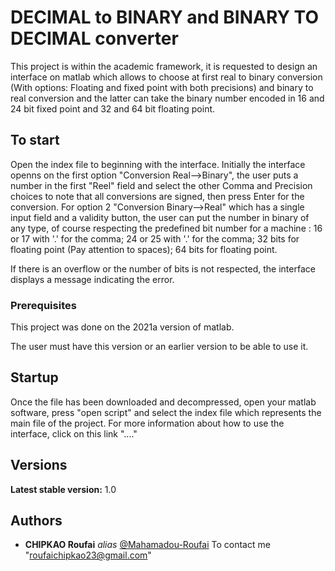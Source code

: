 # DECIMAL to BINARY and BINARY TO DECIMAL converter

This project is within the academic framework, it is requested to design an interface on matlab which allows to choose at first
real to binary conversion (With options: Floating and fixed point with both precisions) and binary to real conversion
and the latter can take the binary number encoded in 16 and 24 bit fixed point and 32 and 64 bit floating point.

## To start
Open the index file to beginning with the interface.
Initially the interface openns on the first option "Conversion Real-->Binary", the user puts a number in the first
"Reel" field and select the other Comma and Precision choices to note that all conversions are signed, then press Enter for the conversion.
For option 2 "Conversion Binary-->Real" which has a single input field and a validity button, the user can put the number in binary of any type, of course respecting the predefined bit number for a machine :
     16 or 17 with '.' for the comma;
     24 or 25 with '.' for the comma;
     32 bits for floating point (Pay attention to spaces);
     64 bits for floating point.

If there is an overflow or the number of bits is not respected, the interface displays a message indicating the error.


### Prerequisites
This project was done on the 2021a version of matlab.

The user must have this version or an earlier version to be able to use it.


## Startup

Once the file has been downloaded and decompressed, open your matlab software, press "open script" and select the index file which represents the main file of the project.
For more information about how to use the interface, click on this link "...."



## Versions

**Latest stable version:** 1.0


## Authors

* **CHIPKAO Roufai** _alias_ [@Mahamadou-Roufai](https://github.com/Mahamadou-Roufai)
To contact me "roufaichipkao23@gmail.com"